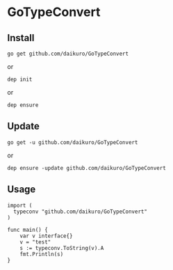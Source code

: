 # GoTypeConvert

## Install

```
go get github.com/daikuro/GoTypeConvert
```

or 

```
dep init
```

or

```
dep ensure
```

## Update

```
go get -u github.com/daikuro/GoTypeConvert
```

or

```
dep ensure -update github.com/daikuro/GoTypeConvert
```

## Usage

```
import (
  typeconv "github.com/daikuro/GoTypeConvert"
)

func main() {
	var v interface{}
	v = "test"
	s := typeconv.ToString(v).A
	fmt.Println(s)
}
```
